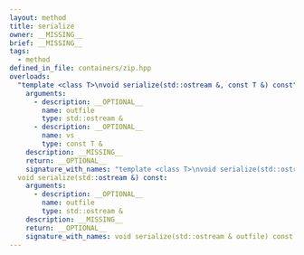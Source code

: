 ```yaml
---
layout: method
title: serialize
owner: __MISSING__
brief: __MISSING__
tags:
  - method
defined_in_file: containers/zip.hpp
overloads:
  "template <class T>\nvoid serialize(std::ostream &, const T &) const":
    arguments:
      - description: __OPTIONAL__
        name: outfile
        type: std::ostream &
      - description: __OPTIONAL__
        name: vs
        type: const T &
    description: __MISSING__
    return: __OPTIONAL__
    signature_with_names: "template <class T>\nvoid serialize(std::ostream & outfile, const T & vs) const"
  void serialize(std::ostream &) const:
    arguments:
      - description: __OPTIONAL__
        name: outfile
        type: std::ostream &
    description: __MISSING__
    return: __OPTIONAL__
    signature_with_names: void serialize(std::ostream & outfile) const
---
```

